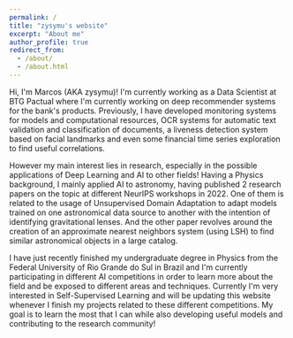 ```yaml
---
permalink: /
title: "zysymu's website"
excerpt: "About me"
author_profile: true
redirect_from: 
  - /about/
  - /about.html
---
```


Hi, I'm Marcos (AKA zysymu)! I'm currently working as a Data Scientist at BTG Pactual where I'm currently working on deep recommender systems for the bank's products. Previously, I have developed monitoring systems for models and computational resources, OCR systems for automatic text validation and classification of documents, a liveness detection system based on facial landmarks and even some financial time series exploration to find useful correlations.

However my main interest lies in research, especially in the possible applications of Deep Learning and AI to other fields! Having a Physics background, I mainly applied AI to astronomy, having published 2 research papers on the topic at different NeurIPS workshops in 2022. One of them is related to the usage of Unsupervised Domain Adaptation to adapt models trained on one astronomical data source to another with the intention of identifying gravitational lenses. And the other paper revolves around the creation of an approximate nearest neighbors system (using LSH) to find similar astronomical objects in a large catalog.

I have just recently finished my undergraduate degree in Physics from the Federal University of Rio Grande do Sul in Brazil and I'm currently participating in different AI competitions in order to learn more about the field and be exposed to different areas and techniques. Currently I'm very interested in Self-Supervised Learning and will be updating this website whenever I finish my projects related to these different competitions. My goal is to learn the most that I can while also developing useful models and contributing to the research community!
